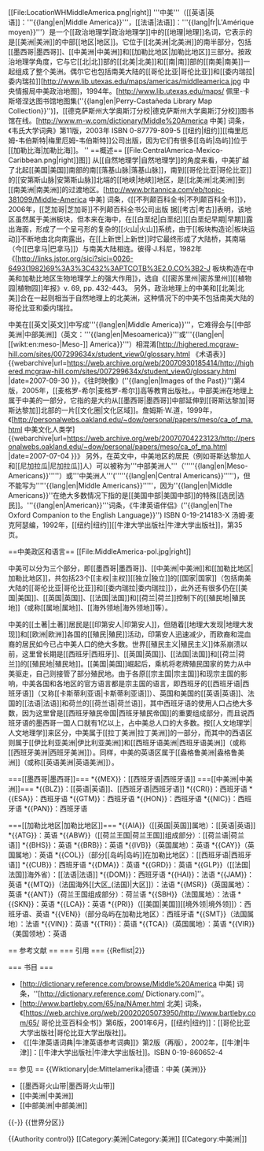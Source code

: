 [[File:LocationWHMiddleAmerica.png|right]]
'''中美'''（[[英语|英语]]：'''{{lang|en|Middle America}}'''，[[法语|法语]]：'''{{lang|fr|L'Amérique moyen}}'''）是一个[[政治地理学|政治地理学]]中的[[地理|地理]]名词，它表示的是[[美洲|美洲]]的中部[[地区|地区]]。它位于[[北美洲|北美洲]]的南半部分，包括[[墨西哥|墨西哥]]、[[中美洲|中美洲]]和[[加勒比地区|加勒比地区]]三部分。按政治地理学角度，它与它[[北|北]]部的[[北美|北美]]和[[南|南]]部的[[南美|南美]]一起组成了整个美洲。偶尔它也包括南美大陆的[[哥伦比亚|哥伦比亚]]和[[委内瑞拉|委内瑞拉]]<ref>[http://www.lib.utexas.edu/maps/americas/middleamerica.jpg 中央情报局中美政治地图]，1994年。[http://www.lib.utexas.edu/maps/ 佩里-卡斯塔涅达图书馆地图集(''{{lang|en|Perry-Castañeda Library Map Collection}}'')]，[[德克萨斯州大学奥斯汀分校|德克萨斯州大学奥斯汀分校]]图书馆在线。</ref><ref>[http://www.m-w.com/dictionary/Middle%20America 中美] 词条，《韦氏大学词典》第11版，2003年  ISBN 0-87779-809-5  [[纽约|纽约]][[梅里厄姆-韦伯斯特|梅里厄姆-韦伯斯特]]公司出版</ref>，因为它们有很多[[岛屿|岛屿]]位于[[加勒比海|加勒比海]]。
''
==概述==
[[File:CentralAmerica-Mexico-Caribbean.png|right]]图]]
从[[自然地理学|自然地理学]]的角度来看，中美扩越了北起[[美国|美国]]南部的南[[落基山脉|落基山脉]]，南到[[哥伦比亚|哥伦比亚]]的[[安第斯山脉|安第斯山脉]]北端的[[地峡|地峡]]地区，是[[北美洲|北美洲]]到[[南美洲|南美洲]]的过渡地区。<ref name="EB">[http://www.britannica.com/eb/topic-381099/Middle-America 中美] 词条，《[[不列颠百科全书|不列颠百科全书]]》，2006年，[[芝加哥|芝加哥]]不列颠百科全书公司出版</ref> 据[[考古|考古]]表明，该地区虽然属于美洲板块，但本来在海中，在[[白垩纪|白垩纪]][[白垩纪早期|早期]]露出海面，形成了一个呈弓形的复杂的[[火山|火山]]系统，由于[[板块构造论|板块运动]]不断地由北向南露出，在[[上新世|上新世]]时它最终形成了大陆桥，其南端（今[[巴拿马|巴拿马]]）与南美大陆相连。<ref>彼得·J.科尼，1982年《[http://links.jstor.org/sici?sici=0026-6493(1982)69%3A3%3C432%3APTCOTB%3E2.0.CO%3B2-J 板块构造在中美和加勒比地区生物地理学上的强大作用]》，选自《[[密苏里州|密苏里州]][[植物园|植物园]]年报》v. 69, pp. 432-443。</ref> 另外，政治地理上的中美和[[北美|北美]]合在一起则相当于自然地理上的北美洲，这种情况下的中美不包括南美大陆的哥伦比亚和委内瑞拉。

中美在[[英文|英文]]中写成'''{{lang|en|Middle America}}'''，它难得会与[[中部美洲|中部美洲]]（英文：'''{{lang|en|Mesoamerica}}'''或'''{{lang|en|[[wikt:en:meso-|Meso-]] America}}'''）相混淆<ref name="EB" /><ref>[http://highered.mcgraw-hill.com/sites/007299634x/student_view0/glossary.html 《术语表》] {{webarchive|url=https://web.archive.org/web/20070930185414/http://highered.mcgraw-hill.com/sites/007299634x/student_view0/glossary.html |date=2007-09-30 }}，《往时映像》(''{{lang|en|Images of the Past}}'')第4版，2005年，[[麦格罗-希尔|麦格罗-希尔]]高等教育出版社。</ref>。中部美洲在地理上属于中美的一部分，它指的是大约从[[墨西哥|墨西哥]]中部延伸到[[哥斯达黎加|哥斯达黎加]]北部的一片[[文化圈|文化区域]]。<ref>詹姆斯·W.道，1999年，《[http://personalwebs.oakland.edu/~dow/personal/papers/meso/ca_of_ma.html  中美文化人类学] {{webarchive|url=https://web.archive.org/web/20070704223123/http://personalwebs.oakland.edu/~dow/personal/papers/meso/ca_of_ma.html |date=2007-07-04 }}》</ref> 另外，在英文中，中美地区的居民（例如哥斯达黎加人和[[尼加拉瓜|尼加拉瓜]]人）可以被称为'''中部美洲人'''（'''''{{lang|en|Meso-Americans}}'''''）或'''中美洲人'''('''''{{lang|en|Central Americans}}''''')，但不能写为'''''{{lang|en|Middle Americans}}'''''，因为''{{lang|en|Middle Americans}}''在绝大多数情况下指的是[[美国中部|美国中部]]的特殊[[选民|选民]]。<ref>'''{{lang|en|American}}'''词条，《牛津英语伴侣》(''{{lang|en|The Oxford Companion to the English Language}}'')  ISBN 0-19-214183-X  汤姆·麦克阿瑟编，1992年，[[纽约|纽约]][[牛津大学出版社|牛津大学出版社]]，第35页。</ref>

==中美政区和语言==
[[File:MiddleAmerica-pol.jpg|right]]

中美可以分为三个部分，即[[墨西哥|墨西哥]]、[[中美洲|中美洲]]和[[加勒比地区|加勒比地区]]，共包括23个[[主权|主权]][[独立|独立]]的[[国家|国家]]（包括南美大陆的[[哥伦比亚|哥伦比亚]]和[[委内瑞拉|委内瑞拉]]），此外还有很多仍在[[美国|美国]]、[[英国|英国]]、[[法国|法国]]和[[荷兰|荷兰]]控制下的[[殖民地|殖民地]]（或称[[属地|属地]]、[[海外领地|海外领地]]等）。

中美的[[土著|土著]]居民是[[印第安人|印第安人]]，但随着[[地理大发现|地理大发现]]和[[欧洲|欧洲]]各国的[[殖民|殖民]]活动，印第安人迅速减少，而欧裔和混血裔的居民如今已占中美人口的绝大多数。世界[[殖民主义|殖民主义]]体系崩溃以前，这里曾长期是[[西班牙|西班牙]]、[[英国|英国]]、[[法国|法国]]和[[荷兰|荷兰]]的[[殖民地|殖民地]]。[[美国|美国]]崛起后，乘机将老牌殖民国家的势力从中美驱走，自己则接管了部分殖民地。由于各原[[宗主国|宗主国]]和现宗主国的影响，中美各国和各地区的官方语言都是宗主国的语言，即西班牙的[[西班牙语|西班牙语]]（又称[[卡斯蒂利亚语|卡斯蒂利亚语]]）、英国和美国的[[英语|英语]]、法国的[[法语|法语]]和荷兰的[[荷兰语|荷兰语]]，其中西班牙语的使用人口占绝大多数，因为这里曾是[[西班牙殖民帝国|西班牙殖民帝国]]的重要组成部分，而且说西班牙语的墨西哥一国人口就有1亿以上，占中美总人口的大多数。按[[人文地理学|人文地理学]]来区分，中美属于[[拉丁美洲|拉丁美洲]]的一部分，而其中的西语区则属于[[伊比利亚美洲|伊比利亚美洲]]和[[西班牙语美洲|西班牙语美洲]]（或称[[西班牙美洲|西班牙美洲]]）。同样，中美的英语区属于[[盎格鲁美洲|盎格鲁美洲]]（或称[[英语美洲|英语美洲]]）。

===[[墨西哥|墨西哥]]===
*{{MEX}}：[[西班牙语|西班牙语]]
===[[中美洲|中美洲]]===
*{{BLZ}}：[[英语|英语]]、[[西班牙语|西班牙语]]
*{{CRI}}：西班牙语
*{{ESA}}：西班牙语
*{{GTM}}：西班牙语
*{{HON}}：西班牙语
*{{NIC}}：西班牙语
*{{PAN}}：西班牙语

===[[加勒比地区|加勒比地区]]===
*{{AIA}}（[[英国|英国]]属地）：[[英语|英语]]
*{{ATG}}：英语
*{{ABW}}（[[荷兰王国|荷兰王国]]组成部分）：[[荷兰语|荷兰语]]
*{{BHS}}：英语
*{{BRB}}：英语
*{{IVB}}（英国属地）：英语
*{{CAY}}（英国属地）：英语
*{{COL}}（部分[[岛屿|岛屿]]在加勒比地区）：[[西班牙语|西班牙语]]
*{{CUB}}：西班牙语
*{{DMA}}：英语
*{{GRD}}：英语
*{{GLP}}（[[法国|法国]]海外省）：[[法语|法语]]
*{{DOM}}：西班牙语
*{{HAI}}：法语
*{{JAM}}：英语
*{{MTQ}}（法国海外[[大区_(法国)|大区]]）：法语
*{{MSR}}（英国属地）：英语
*{{ANT}}（荷兰王国组成部分）：荷兰语
*{{SBH}}（法国属地）：法语
*{{SKN}}：英语
*{{LCA}}：英语
*{{PRI}}（[[美国|美国]][[境外领|境外领]]）：西班牙语、英语
*{{VEN}}（部分岛屿在加勒比地区）：西班牙语
*{{SMT}}（法国属地）：法语
*{{VIN}}：英语
*{{TRI}}：英语
*{{TCA}}（英国属地）：英语
*{{VIR}}（美国领地）：英语

== 参考文献 ==
=== 引用 ===
{{Reflist|2}}

=== 书目 ===
* [http://dictionary.reference.com/browse/Middle%20America 中美] 词条，''[http://dictionary.reference.com/ Dictionary.com]''。
* [http://www.bartleby.com/65/na/NAmer.html 北美] 词条，《[https://web.archive.org/web/20020205073950/http://www.bartleby.com/65/ 哥伦比亚百科全书]》第6版，2001年6月，[[纽约|纽约]]：[[哥伦比亚大学出版社|哥伦比亚大学出版社]]。
* 《[[牛津英语词典|牛津英语参考词典]]》第2版（再版），2002年，[[牛津|牛津]]：[[牛津大学出版社|牛津大学出版社]]。ISBN 0-19-860652-4

== 参见 ==
{{Wiktionary|de:Mittelamerika|德语：中美 (美洲)}}
* [[墨西哥火山带|墨西哥火山带]]
* [[中美洲|中美洲]]
* [[中部美洲|中部美洲]]

{{-}}
{{世界分区}}

{{Authority control}}
[[Category:美洲|Category:美洲]]
[[Category:中美洲|]]